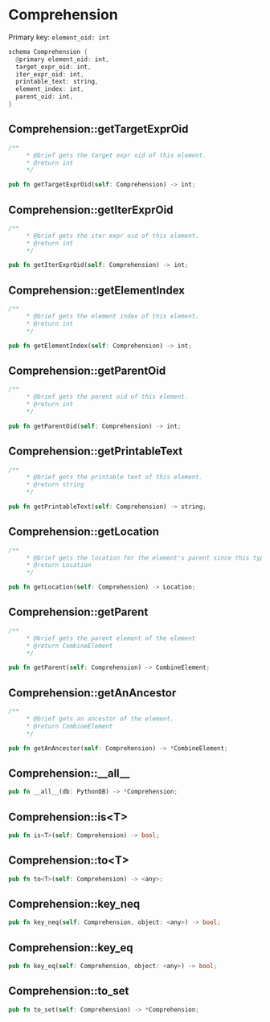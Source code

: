 # Comprehension

Primary key: `element_oid: int`

```rust
schema Comprehension {
  @primary element_oid: int,
  target_expr_oid: int,
  iter_expr_oid: int,
  printable_text: string,
  element_index: int,
  parent_oid: int,
}
```
## Comprehension::getTargetExprOid

```rust
/**
     * @brief gets the target expr oid of this element.
     * @return int
     */
```
```rust
pub fn getTargetExprOid(self: Comprehension) -> int;
```
## Comprehension::getIterExprOid

```rust
/**
     * @brief gets the iter expr oid of this element.
     * @return int
     */
```
```rust
pub fn getIterExprOid(self: Comprehension) -> int;
```
## Comprehension::getElementIndex

```rust
/**
     * @brief gets the element index of this element.
     * @return int
     */
```
```rust
pub fn getElementIndex(self: Comprehension) -> int;
```
## Comprehension::getParentOid

```rust
/**
     * @brief gets the parent oid of this element.
     * @return int
     */
```
```rust
pub fn getParentOid(self: Comprehension) -> int;
```
## Comprehension::getPrintableText

```rust
/**
     * @brief gets the printable text of this element.
     * @return string
     */
```
```rust
pub fn getPrintableText(self: Comprehension) -> string;
```
## Comprehension::getLocation

```rust
/**
     * @brief gets the location for the element's parent since this type has no location info.
     * @return Location
     */
```
```rust
pub fn getLocation(self: Comprehension) -> Location;
```
## Comprehension::getParent

```rust
/**
     * @brief gets the parent element of the element
     * @return CombineElement 
     */
```
```rust
pub fn getParent(self: Comprehension) -> CombineElement;
```
## Comprehension::getAnAncestor

```rust
/**
     * @brief gets an ancestor of the element.
     * @return CombineElement 
     */
```
```rust
pub fn getAnAncestor(self: Comprehension) -> *CombineElement;
```
## Comprehension::\_\_all\_\_

```rust
pub fn __all__(db: PythonDB) -> *Comprehension;
```
## Comprehension::is\<T\>

```rust
pub fn is<T>(self: Comprehension) -> bool;
```
## Comprehension::to\<T\>

```rust
pub fn to<T>(self: Comprehension) -> <any>;
```
## Comprehension::key\_neq

```rust
pub fn key_neq(self: Comprehension, object: <any>) -> bool;
```
## Comprehension::key\_eq

```rust
pub fn key_eq(self: Comprehension, object: <any>) -> bool;
```
## Comprehension::to\_set

```rust
pub fn to_set(self: Comprehension) -> *Comprehension;
```
